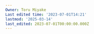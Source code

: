 ```yaml
---
Owner: Toru Miyake
Last edited time: '2023-07-01T14:21'
lastmod: '2025-03-14'
last_edited: 2023-07-01T00:00:00.000Z
---
```



